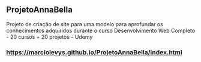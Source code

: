 ## ProjetoAnnaBella

Projeto de criação de site para uma modelo para aprofundar os conhecimentos adquiridos durante o curso Desenvolvimento Web Completo - 20 cursos + 20 projetos - Udemy

### https://marciolevys.github.io/ProjetoAnnaBella/index.html

